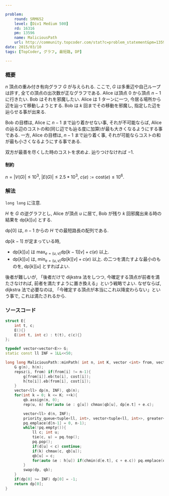 ```yaml
---

problem:
    round: SRM652
    level: [Div1 Medium 500]
    rd: 16316
    pm: 13596
    name: MaliciousPath
    url: http://community.topcoder.com/stat?c=problem_statement&pm=13596&rd=16316
date: 2015/03/10
tags: [TopCoder, グラフ, 最短路, DP]

---
```


### 概要

$n$ 頂点の重み付き有向グラフ $G$ が与えられる.
ここで, $G$ は多重辺や自己ループは許す, 全ての頂点の出次数が正なグラフである.
Alice は頂点 $0$ から頂点 $n-1$ に行きたい.
Bob はそれを邪魔したい.
Alice は 1 ターンに一つ, 今居る場所から辺を辿って移動しようとする.
Bob は $k$ 回までその移動を邪魔し, 指定した辺を辿らせる事が出来る.

Bob の目標は, Alice に $n-1$ まで辿り着かせない事, それが不可能ならば, Alice の辿る辺のコストの和(同じ辺でも辿る度に加算)が最も大きくなるようにする事である.
一方, Alice の目標は, $n-1$ まで辿り着く事, それが可能ならコストの和が最も小さくなるようにする事である.

双方が最善を尽くした時のコストを求めよ.
辿りつけなければ $-1$.

#### 制約

$n = |V(G)| \le 10^3$, $|E(G)| \le 2.5 * 10^3$,
$c(e) := \mathrm{cost}(e) \le 10^6$.

### 解法
``long long`` に注意.

$H$ を $G$ の逆グラフとし,
Alice が頂点 $u$ に居て, Bob が残り $k$ 回邪魔出来る時の結果を $\mathrm{dp}[k][u]$ とする.

$\mathrm{dp}[0]$ は, $n-1$ からの $H$ での最短路長の配列である.

$\mathrm{dp}[k-1]$ が定まっている時,
- $\mathrm{dp}[k][u]$ は $\max_{e = (u, v)} \mathrm{dp}[k-1][v] + c(e)$ 以上.
- $\mathrm{dp}[k][u]$ は, $\min_{e = (u, v)} \mathrm{dp}[k][v] + c(e)$ 以上.
の二つを満たすよな最小のものを, $\mathrm{dp}[k][u]$ とすればよい.

後者が難しいが, 「後者だけで dijkstra 法をしつつ, 今確定する頂点が前者を満たさなければ, 前者を満たすように置き換える」という戦略でよい.
なぜならば, dijkstra 法で必要なのは, 「今確定する頂点が本当にこれ以降変わらない」という事で, これは満たされるから.

### ソースコード

~~~ cpp
struct E{
    int t, c;
    E(){}
    E(int t, int c) : t(t), c(c){}
};

typedef vector<vector<E>> G;
static const ll INF = 1LL<<50;

long long MaliciousPath::minPath( int n, int K, vector <int> from, vector <int> to, vector <int> cost ){
    G g(n), h(n);
    repsz(i, from) if(from[i] != n-1){
        g[from[i]].eb(to[i], cost[i]);
        h[to[i]].eb(from[i], cost[i]);
    }
    vector<ll> dp(n, INF), qb(n);
    for(int k = 0; k <= K; ++k){
        qb.assign(n, 0);
        rep(u, n) for(auto &e : g[u]) chmax(qb[u], dp[e.t] + e.c);

        vector<ll> d(n, INF);
        priority_queue<tuple<ll, int>, vector<tuple<ll, int>>, greater<tuple<ll, int>>> pq;
        pq.emplace(d[n-1] = 0, n-1);
        while(!pq.empty()){
            ll c; int u;
            tie(c, u) = pq.top();
            pq.pop();
            if(d[u] < c) continue;
            if(k) chmax(c, qb[u]);
            qb[u] = c;
            for(auto &e : h[u]) if(chmin(d[e.t], c + e.c)) pq.emplace(d[e.t], e.t);
        }
        swap(dp, qb);
    }
    if(dp[0] >= INF) dp[0] = -1;
    return dp[0];
}
~~~

